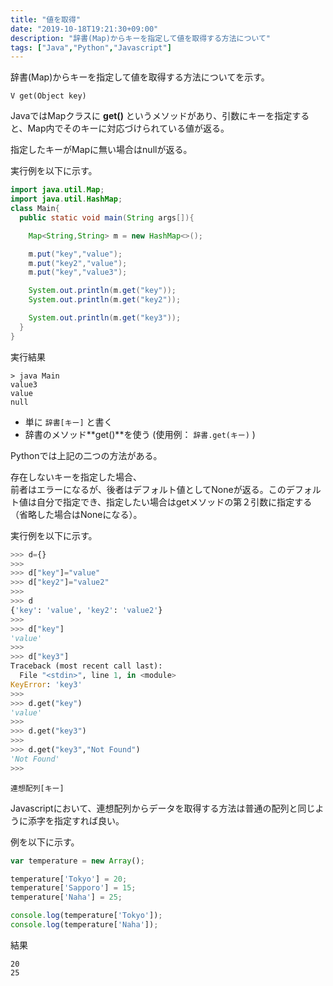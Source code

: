 ```yaml
---
title: "値を取得"
date: "2019-10-18T19:21:30+09:00"
description: "辞書(Map)からキーを指定して値を取得する方法について"
tags: ["Java","Python","Javascript"]
---
```


辞書(Map)からキーを指定して値を取得する方法についてを示す。

<div class="note_content_by_programming_language" id="note_content_Java">

`V get(Object key)`   

JavaではMapクラスに **get()** というメソッドがあり、引数にキーを指定すると、Map内でそのキーに対応づけられている値が返る。  

指定したキーがMapに無い場合はnullが返る。  

実行例を以下に示す。  

```java
import java.util.Map;
import java.util.HashMap;
class Main{
  public static void main(String args[]){

    Map<String,String> m = new HashMap<>();

    m.put("key","value");
    m.put("key2","value");
    m.put("key","value3");

    System.out.println(m.get("key"));
    System.out.println(m.get("key2"));

    System.out.println(m.get("key3"));
  }
}
```

実行結果
```
> java Main
value3
value
null
```

</div>
<div class="note_content_by_programming_language" id="note_content_Python">

- 単に `辞書[キー]` と書く
- 辞書のメソッド**get()**を使う (使用例： `辞書.get(キー)` )

Pythonでは上記の二つの方法がある。  

存在しないキーを指定した場合、  
前者はエラーになるが、後者はデフォルト値としてNoneが返る。このデフォルト値は自分で指定でき、指定したい場合はgetメソッドの第２引数に指定する（省略した場合はNoneになる）。  

実行例を以下に示す。  

```python
>>> d={}
>>> 
>>> d["key"]="value"
>>> d["key2"]="value2"
>>> 
>>> d
{'key': 'value', 'key2': 'value2'}
>>> 
>>> d["key"]
'value'
>>> 
>>> d["key3"]
Traceback (most recent call last):
  File "<stdin>", line 1, in <module>
KeyError: 'key3'
>>> 
>>> d.get("key")
'value'
>>> 
>>> d.get("key3")
>>> 
>>> d.get("key3","Not Found")
'Not Found'
>>> 
```

</div>
<div class="note_content_by_programming_language" id="note_content_Javascript">

```
連想配列[キー]
```

Javascriptにおいて、連想配列からデータを取得する方法は普通の配列と同じように添字を指定すれば良い。

例を以下に示す。

```javascript
var temperature = new Array();

temperature['Tokyo'] = 20;
temperature['Sapporo'] = 15;
temperature['Naha'] = 25;

console.log(temperature['Tokyo']);
console.log(temperature['Naha']);
```

結果

```
20
25
```

</div>

